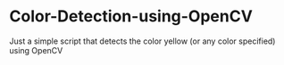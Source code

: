 # Color-Detection-using-OpenCV
Just a simple script that detects the color yellow (or any color specified) using OpenCV
